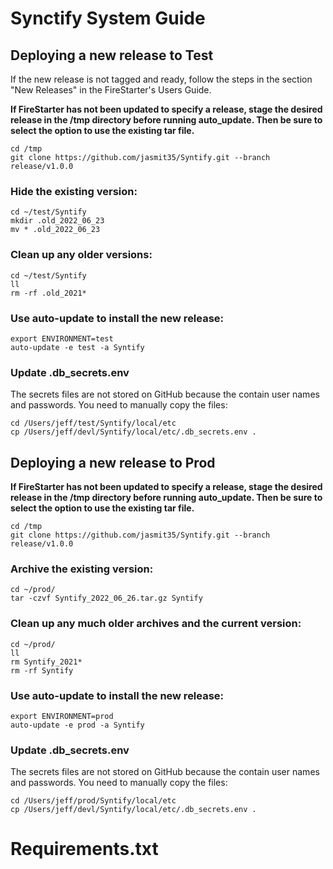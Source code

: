 # Synctify System Guide

## Deploying a new release to Test

If the new release is not tagged and ready, follow the steps in the section "New Releases" in the FireStarter's Users Guide.


**If FireStarter has not been updated to specify a release, stage the desired release in the /tmp directory before running auto_update. Then be sure to select the option to use the existing tar file.**

```
cd /tmp
git clone https://github.com/jasmit35/Syntify.git --branch release/v1.0.0
```


### Hide the existing version:

```
cd ~/test/Syntify
mkdir .old_2022_06_23
mv * .old_2022_06_23
```

### Clean up any older versions:

```
cd ~/test/Syntify
ll
rm -rf .old_2021*
```

### Use auto-update to install the new release:

```
export ENVIRONMENT=test
auto-update -e test -a Syntify
```
### Update .db_secrets.env
The secrets files are not stored on GitHub because the contain user names and passwords. You need to manually copy the files:

```
cd /Users/jeff/test/Syntify/local/etc
cp /Users/jeff/devl/Syntify/local/etc/.db_secrets.env .
```

## Deploying a new release to Prod
**If FireStarter has not been updated to specify a release, stage the desired release in the /tmp directory before running auto_update. Then be sure to select the option to use the existing tar file.**

```
cd /tmp
git clone https://github.com/jasmit35/Syntify.git --branch release/v1.0.0
```

### Archive the existing version:

```
cd ~/prod/
tar -czvf Syntify_2022_06_26.tar.gz Syntify
```

### Clean up any much older archives and the current version:

```
cd ~/prod/
ll
rm Syntify_2021*
rm -rf Syntify
```

### Use auto-update to install the new release:

```
export ENVIRONMENT=prod
auto-update -e prod -a Syntify
```
### Update .db_secrets.env
The secrets files are not stored on GitHub because the contain user names and passwords. You need to manually copy the files:

```
cd /Users/jeff/prod/Syntify/local/etc
cp /Users/jeff/devl/Syntify/local/etc/.db_secrets.env .
```



# Requirements.txt
